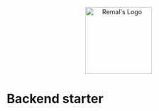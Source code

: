 <p align="center">
  <a href="/" target="blank"><img src="https://avatars.githubusercontent.com/u/199998394" width="150" alt="Remal's Logo" /></a>
</p>

# Backend starter
